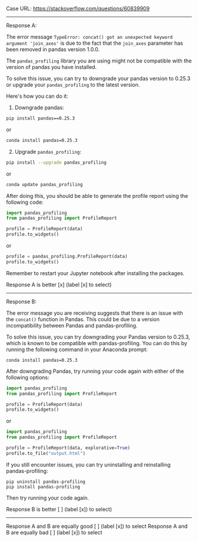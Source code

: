 Case URL: https://stackoverflow.com/questions/60839909

------
Response A:

The error message `TypeError: concat() got an unexpected keyword argument 'join_axes'` is due to the fact that the `join_axes` parameter has been removed in pandas version 1.0.0. 

The `pandas_profiling` library you are using might not be compatible with the version of pandas you have installed. 

To solve this issue, you can try to downgrade your pandas version to 0.25.3 or upgrade your `pandas_profiling` to the latest version.

Here's how you can do it:

1. Downgrade pandas:

```bash
pip install pandas==0.25.3
```

or

```bash
conda install pandas=0.25.3
```

2. Upgrade `pandas_profiling`:

```bash
pip install --upgrade pandas_profiling
```

or

```bash
conda update pandas_profiling
```

After doing this, you should be able to generate the profile report using the following code:

```python
import pandas_profiling
from pandas_profiling import ProfileReport

profile = ProfileReport(data)
profile.to_widgets()
```

or

```python
profile = pandas_profiling.ProfileReport(data)
profile.to_widgets()
```

Remember to restart your Jupyter notebook after installing the packages.

Response A is better [x] (label [x] to select)

-------
Response B:

The error message you are receiving suggests that there is an issue with the `concat()` function in Pandas. This could be due to a version incompatibility between Pandas and pandas-profiling.

To solve this issue, you can try downgrading your Pandas version to 0.25.3, which is known to be compatible with pandas-profiling. You can do this by running the following command in your Anaconda prompt:

```
conda install pandas=0.25.3
```

After downgrading Pandas, try running your code again with either of the following options:

```python
import pandas_profiling
from pandas_profiling import ProfileReport

profile = ProfileReport(data)
profile.to_widgets()
```

or

```python
import pandas_profiling
from pandas_profiling import ProfileReport

profile = ProfileReport(data, explorative=True)
profile.to_file("output.html")
```

If you still encounter issues, you can try uninstalling and reinstalling pandas-profiling:

```
pip uninstall pandas-profiling
pip install pandas-profiling
```

Then try running your code again.

Response B is better [ ] (label [x]) to select)

-------

Response A and B are equally good [ ] (label [x]) to select
Response A and B are equally bad [ ] (label [x]) to select
